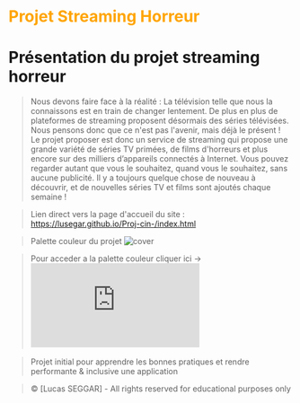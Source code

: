 # <font color="orange">Projet Streaming Horreur</font>

# Présentation du projet streaming horreur
> Nous devons faire face à la réalité : La télévision telle que nous la connaissons est en train de changer lentement. De plus en plus de plateformes de streaming proposent désormais des séries télévisées. Nous pensons donc que ce n'est pas l'avenir, mais déjà le présent ! 
> Le projet proposer est donc un service de streaming qui propose une grande variété de séries TV primées, de films d'horreurs et plus encore sur des milliers d’appareils connectés à Internet. Vous pouvez regarder autant que vous le souhaitez, quand vous le souhaitez, sans aucune publicité. Il y a toujours quelque chose de nouveau à découvrir, et de nouvelles séries TV et films sont ajoutés chaque semaine !

>Lien direct vers la page d'accueil du site : https://lusegar.github.io/Proj-cin-/index.html

>Palette couleur du projet
![cover](https://www.codeur.com/blog/wp-content/uploads/2017/05/palettes-couleurs.jpg)

>Pour acceder a la palette couleur cliquer ici -> ![cover](https://github.com/Lusegar/Proj-cin-/blob/main/asset/palette_cine.pdf)

>Projet initial pour apprendre les bonnes pratiques et rendre performante &amp; inclusive une application

> &copy;  [Lucas SEGGAR] - All rights reserved for educational purposes only
